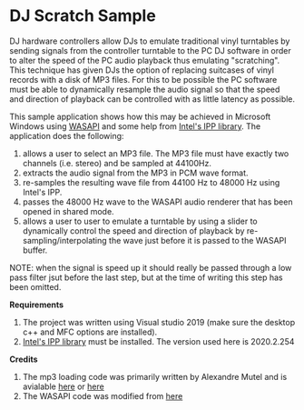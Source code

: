 # DJ Scratch Sample

DJ hardware controllers allow DJs to emulate traditional vinyl turntables by sending signals from the controller turntable to the PC DJ software in order to alter the speed of the PC audio playback thus emulating "scratching". This technique has given DJs the option of replacing suitcases of vinyl records with a disk of MP3 files. For this to be possible the PC software must be able to dynamically resample the audio signal so that the speed and direction of playback can be controlled with as little latency as possible.

This sample application shows how this may be achieved in Microsoft Windows using [WASAPI](https://docs.microsoft.com/en-us/windows/win32/coreaudio/wasapi) and some help from [Intel's IPP library](https://software.intel.com/content/www/us/en/develop/tools/integrated-performance-primitives.html). The application does the following:
1) allows a user to select an MP3 file. The MP3 file must have exactly two channels (i.e. stereo) and be sampled at 44100Hz.
2) extracts the audio signal from the MP3 in PCM wave format.
3) re-samples the resulting wave file from 44100 Hz to 48000 Hz using Intel's IPP.
4) passes the 48000 Hz wave to the WASAPI audio renderer that has been opened in shared mode.
5) allows a user to user to emulate a turntable by using a slider to dynamically control the speed and direction of playback by re-sampling/interpolating the wave just before it is passed to the WASAPI buffer.

NOTE: when the signal is speed up it should really be passed through a low pass filter jsut before the last step, but at the time of writing this step has been omitted.

**Requirements**

1) The project was written using Visual studio 2019 (make sure the desktop c++ and MFC options are installed).
2) [Intel's IPP library](https://software.seek.intel.com/performance-libraries) must be installed. The version used here is 2020.2.254

**Credits**

1) The mp3 loading code was primarily written by Alexandre Mutel and is avialable [here](http://code4k.blogspot.com/2010/05/playing-mp3-in-c-using-plain-windows.html) or [here](https://xoofx.com/blog/2010/05/21/playing-mp3-in-c-using-plain-windows/)
2) The WASAPI code was modified from [here](https://github.com/microsoft/Windows-classic-samples/blob/master/Samples/Win7Samples/multimedia/audio/RenderSharedTimerDriven/WASAPIRenderer.cpp)
